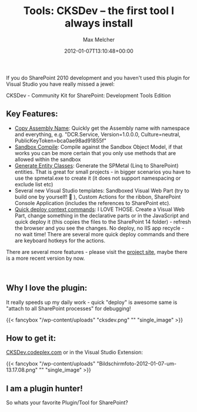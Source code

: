 ﻿---
title: 'Tools: CKSDev – the first tool I always install'
author: Max Melcher
aliases:
   - "/post/2012-01-07-tools-cksdev-the-first-tool-i-always-install/"
2012: "01"
type: post
date: 2012-01-07T13:10:48+00:00
url: /2012/01/tools-cksdev-the-first-tool-i-always-install/
aktt_notify_twitter:
  - 'yes'
aktt_tweeted:
  - "1"
yourls_shorturl:
  - http://melcher.it/s/m
categories:
  - Development
  - SharePoint 2010
  - Tools

---
If you do SharePoint 2010 development and you haven't used this plugin for Visual Studio you have really missed a jewel:

CKSDev - Community Kit for SharePoint: Development Tools Edition

<!--more-->

## Key Features:

  * [Copy Assembly Name][1]: Quickly get the Assembly name with namespace and everything, e.g. "DCR.Service, Version=1.0.0.0, Culture=neutral, PublicKeyToken=bca0ae98ad91855f"
  * [Sandbox Compile][2]: Compile against the Sandbox Object Model, if that works you can be more certain that you only use methods that are allowed within the sandbox
  * [Generate Entity Classes][3]: Generate the SPMetal (Linq to SharePoint) entities. That is great for small projects - in bigger scenarios you have to use the spmetal.exe to create it (it does not support namespacing or exclude list etc)
  * Several new Visual Studio templates: Sandboxed Visual Web Part (try to build one by yourself! 🙂 ), Custom Actions for the ribbon, SharePoint Console Application (includes the references to SharePoint etc).
  * <a title="Quick Deployment" href="http://cksdev.codeplex.com/documentation?referringTitle=Home&ANCHOR#Deployment" target="_blank">Quick deploy context commands</a>: I LOVE THOSE. Create a Visual Web Part, change something in the declarative parts or in the JavaScript and quick deploy it (this copies the files to the SharePoint 14 folder) - refresh the browser and you see the changes. No deploy, no IIS app recycle - no wait time! There are several more quick deploy commands and there are keyboard hotkeys for the actions.

<div>
  There are several more features - please visit the <a title="CKSDev" href="http://cksdev.codeplex.com/" target="_blank">project site</a>, maybe there is a more recent version by now.
</div>

&nbsp;

## Why I love the plugin:

It really speeds up my daily work - quick "deploy" is awesome same is "attach to all SharePoint processes" for debugging!

{{< fancybox "/wp-content/uploads" "cksdev.png" "" "single_image" >}}

## How to get it:

<a title="CKSDev project site" href="http://cksdev.codeplex.com" target="_blank">CKSDev.codeplex.com</a> or in the Visual Studio Extension:

{{< fancybox "/wp-content/uploads" "Bildschirmfoto-2012-01-07-um-13.17.08.png" "" "single_image" >}}

## I am a plugin hunter!

So whats your favorite Plugin/Tool for SharePoint?

 [1]: http://cksdev.codeplex.com/wikipage?title=Copy%20Assembly%20Name&referringTitle=Documentation
 [2]: http://cksdev.codeplex.com/wikipage?title=Sandbox%20Compile&referringTitle=Documentation
 [3]: http://cksdev.codeplex.com/wikipage?title=Generate%20Entity%20Classes&referringTitle=Documentation
